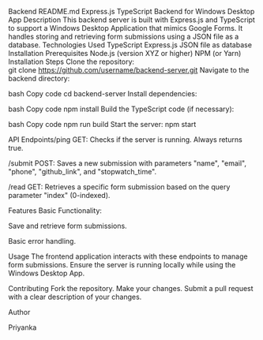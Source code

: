 Backend README.md
Express.js TypeScript Backend for Windows Desktop App
Description
This backend server is built with Express.js and TypeScript to support a Windows Desktop Application that mimics Google Forms. It handles storing and retrieving form submissions using a JSON file as a database.
Technologies Used
TypeScript
Express.js
JSON file as database
Installation
Prerequisites
Node.js (version XYZ or higher)
NPM (or Yarn)
Installation Steps
Clone the repository:  
git clone https://github.com/username/backend-server.git
Navigate to the backend directory:

bash
Copy code
cd backend-server
Install dependencies:

bash
Copy code
npm install
Build the TypeScript code (if necessary):

bash
Copy code
npm run build
Start the server: npm start

API Endpoints/ping GET: Checks if the server is running. 
Always returns true.

/submit POST: Saves a new submission with parameters "name", "email", "phone", "github_link", and "stopwatch_time".

/read GET: Retrieves a specific form submission based on the query parameter "index" (0-indexed).

Features
Basic Functionality:

Save and retrieve form submissions.

Basic error handling.

Usage
The frontend application interacts with these endpoints to manage form submissions.
Ensure the server is running locally while using the Windows Desktop App.

Contributing
Fork the repository.
Make your changes.
Submit a pull request with a clear description of your changes.

Author

Priyanka 

